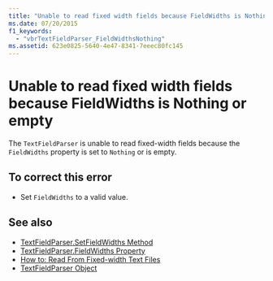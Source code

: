 ```yaml
---
title: "Unable to read fixed width fields because FieldWidths is Nothing or empty"
ms.date: 07/20/2015
f1_keywords: 
  - "vbrTextFieldParser_FieldWidthsNothing"
ms.assetid: 623e0825-5640-4e47-8341-7eeec80fc145
---
```

# Unable to read fixed width fields because FieldWidths is Nothing or empty
The `TextFieldParser` is unable to read fixed-width fields because the `FieldWidths` property is set to `Nothing` or is empty.  
  
## To correct this error  
  
-   Set `FieldWidths` to a valid value.  
  
## See also

- [TextFieldParser.SetFieldWidths Method](xref:Microsoft.VisualBasic.FileIO.TextFieldParser.SetFieldWidths%2A)
- [TextFieldParser.FieldWidths Property](xref:Microsoft.VisualBasic.FileIO.TextFieldParser.FieldWidths%2A)
- [How to: Read From Fixed-width Text Files](../../visual-basic/developing-apps/programming/drives-directories-files/how-to-read-from-fixed-width-text-files.md)
- [TextFieldParser Object](../../visual-basic/language-reference/objects/textfieldparser-object.md)
